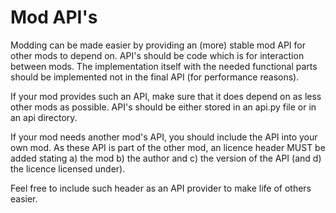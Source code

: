 # Mod API's

Modding can be made easier by providing an (more) stable mod API for other mods
to depend on. API's should be code which is for interaction between mods. The implementation
itself with the needed functional parts should be implemented not in the final API (for performance reasons).

If your mod provides such an API, make sure that it does depend on as less other mods as possible.
API's should be either stored in an api.py file or in an api directory.

If your mod needs another mod's API, you should include the API into your own mod.
As these API is part of the other mod, an licence header MUST be added stating a) the mod
b) the author and c) the version of the API (and d) the licence licensed under).

Feel free to include such header as an API provider to make life of others easier.